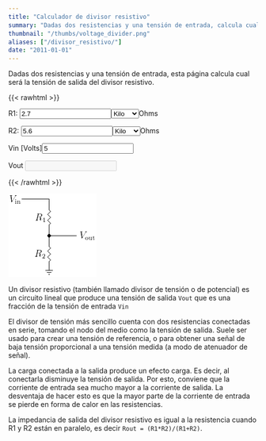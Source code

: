 ```yaml
---
title: "Calculador de divisor resistivo"
summary: "Dadas dos resistencias y una tensión de entrada, calcula cual será la tensión de salida del divisor resistivo."
thumbnail: "/thumbs/voltage_divider.png"
aliases: ["/divisor_resistivo/"]
date: "2011-01-01"
---
```


Dadas dos resistencias y una tensión de entrada, esta página calcula cual será la tensión de salida del divisor resistivo.

{{< rawhtml >}}
<form action="">
<p>R1: <input name="r1" value="2.7" id="r1"  type="number"/><select name="r1Scale" id="r1Scale" >
  <option></option>
  <option selected="selected">Kilo</option>
  <option>Mega</option>
</select>Ohms</p>
<p>R2: <input name="r2" value="5.6" id="r2"  type="number"/><select name="r2Scale" id="r2Scale" >
  <option></option>
  <option selected="selected">Kilo</option>
  <option>Mega</option>
</select>Ohms</p>
<p>Vin [Volts]<input name="vin" value="5" id="vin"  type="number"/></p>
<p>Vout <input name="vout" disabled="disabled" id="vout" /></p>
</form>
<script src="/inc/calculators/voltage_divider.js"></script>
{{< /rawhtml >}}

![Divisor resistivo](/images/divisorresistivo.png)

Un divisor resistivo (también llamado divisor de tensión o de potencial) es un circuito lineal que produce una tensión de salida `Vout` que es una fracción de la tensión de entrada `Vin`

El divisor de tensión más sencillo cuenta con dos resistencias conectadas en serie, tomando el nodo del medio como la tensión de salida. Suele ser usado para crear una tensión de referencia, o para obtener una señal de baja tensión proporcional a una tensión medida (a modo de atenuador de señal).

La carga conectada a la salida produce un efecto carga. Es decir, al conectarla disminuye la tensión de salida. Por esto, conviene que la corriente de entrada sea mucho mayor a la corriente de salida. La desventaja de hacer esto es que la mayor parte de la corriente de entrada se pierde en forma de calor en las resistencias.

La impedancia de salida del divisor resistivo es igual a la resistencia cuando R1 y R2 están en paralelo, es decir `Rout = (R1*R2)/(R1+R2)`.

